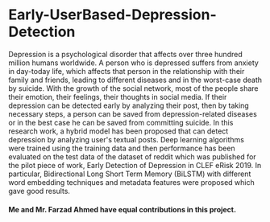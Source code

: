 # Early-UserBased-Depression-Detection
Depression is a psychological disorder that affects over three hundred million humans worldwide. A person who is depressed suffers from anxiety in day-today life, which affects that person in the relationship with their family and friends, leading to different diseases and in the worst-case death by suicide. With the growth of the social network, most of the people share their emotion, their feelings, their thoughts in social media. If their depression can be detected early by analyzing their post, then by taking necessary steps, a person can be saved from depression-related diseases or in the best case he can be saved from committing suicide. In this research work, a hybrid model has been proposed that can detect depression by analyzing user's textual posts. Deep learning algorithms were trained using the training data and then performance has been evaluated on the test data of the dataset of reddit which was published for the pilot piece of work, Early Detection of Depression in CLEF eRisk 2019. In particular, Bidirectional Long Short Term Memory (BiLSTM) with different word embedding techniques and metadata features were proposed which gave good results.

#### Me and Mr. Farzad Ahmed have equal contributions in this project.
